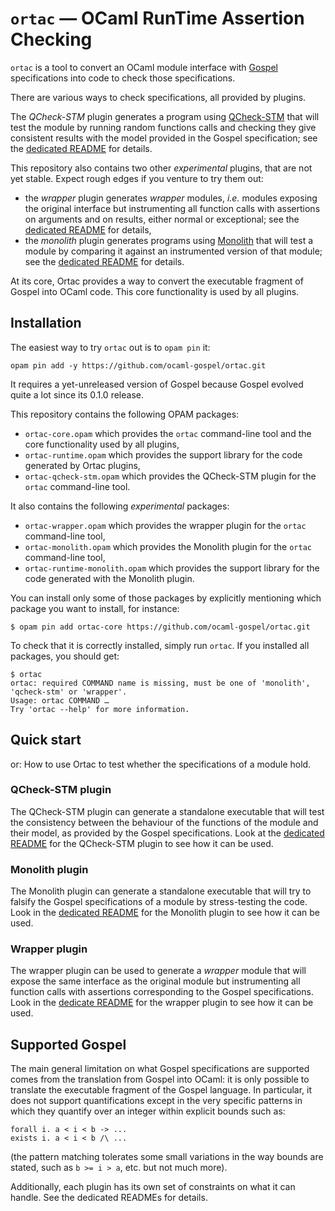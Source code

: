 # `ortac` — OCaml RunTime Assertion Checking

`ortac` is a tool to convert an OCaml module interface with [Gospel]
specifications into code to check those specifications.

[Gospel]: https://ocaml-gospel.github.io/gospel/

There are various ways to check specifications, all provided by plugins.

The _QCheck-STM_ plugin generates a program using [QCheck-STM] that will test
the module by running random functions calls and checking they give consistent
results with the model provided in the Gospel specification; see the [dedicated
README][QCheck-STM README] for details.

[QCheck-STM]: https://ocaml-multicore.github.io/multicoretests/
[QCheck-STM README]: plugins/qcheck-stm/README.md

This repository also contains two other _experimental_ plugins, that are not yet
stable. Expect rough edges if you venture to try them out:

- the _wrapper_ plugin generates _wrapper_ modules, _i.e._ modules
  exposing the original interface but instrumenting all function calls
  with assertions on arguments and on results, either normal or
  exceptional; see the [dedicated README][wrapper README] for
  details,
- the _monolith_ plugin generates programs using [Monolith] that will
  test a module by comparing it against an instrumented version of
  that module; see the [dedicated README][monolith README] for
  details.

[wrapper README]: plugins/wrapper/README.md
[monolith README]: plugins/monolith/README.md
[Monolith]: https://gitlab.inria.fr/fpottier/monolith

At its core, Ortac provides a way to convert the executable fragment of Gospel
into OCaml code. This core functionality is used by all plugins.


## Installation

The easiest way to try `ortac` out is to `opam pin` it:

```
opam pin add -y https://github.com/ocaml-gospel/ortac.git
```

It requires a yet-unreleased version of Gospel because Gospel evolved
quite a lot since its 0.1.0 release.

This repository contains the following OPAM packages:

- `ortac-core.opam` which provides the `ortac` command-line tool and the core
  functionality used by all plugins,
- `ortac-runtime.opam` which provides the support library for the code
  generated by Ortac plugins,
- `ortac-qcheck-stm.opam` which provides the QCheck-STM plugin for the
  `ortac` command-line tool.

It also contains the following _experimental_ packages:

- `ortac-wrapper.opam` which provides the wrapper plugin for the `ortac`
  command-line tool,
- `ortac-monolith.opam` which provides the Monolith plugin for the
  `ortac` command-line tool,
- `ortac-runtime-monolith.opam` which provides the support library for
  the code generated with the Monolith plugin.

You can install only some of those packages by explicitly mentioning
which package you want to install, for instance:

```
$ opam pin add ortac-core https://github.com/ocaml-gospel/ortac.git
```

To check that it is correctly installed, simply run `ortac`. If you
installed all packages, you should get:

```
$ ortac
ortac: required COMMAND name is missing, must be one of 'monolith', 'qcheck-stm' or 'wrapper'.
Usage: ortac COMMAND …
Try 'ortac --help' for more information.
```


## Quick start

or: How to use Ortac to test whether the specifications of a module
hold.


### QCheck-STM plugin

The QCheck-STM plugin can generate a standalone executable that will
test the consistency between the behaviour of the functions of the
module and their model, as provided by the Gospel specifications. Look
at the [dedicated README][QCheck-STM README] for the QCheck-STM plugin
to see how it can be used.


### Monolith plugin

The Monolith plugin can generate a standalone executable that will try
to falsify the Gospel specifications of a module by stress-testing the
code. Look in the [dedicated README][monolith README] for the Monolith
plugin to see how it can be used.


### Wrapper plugin

The wrapper plugin can be used to generate a _wrapper_ module that
will expose the same interface as the original module but
instrumenting all function calls with assertions corresponding to the
Gospel specifications. Look in the [dedicate README][wrapper README]
for the wrapper plugin to see how it can be used.


## Supported Gospel

The main general limitation on what Gospel specifications are supported comes
from the translation from Gospel into OCaml: it is only possible to translate
the executable fragment of the Gospel language. In particular, it does not
support quantifications except in the very specific patterns in which they
quantify over an integer within explicit bounds such as:

```
forall i. a < i < b -> ...
exists i. a < i < b /\ ...
```

(the pattern matching tolerates some small variations in the way bounds are
stated, such as `b >= i > a`, etc. but not much more).

Additionally, each plugin has its own set of constraints on what it
can handle. See the dedicated READMEs for details.
